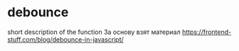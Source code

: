 # debounce
short description of the function
За основу взят материал https://frontend-stuff.com/blog/debounce-in-javascript/
